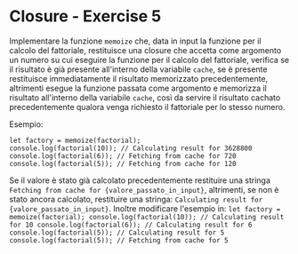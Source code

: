 # Closure - Exercise 5

Implementare la funzione `memoize` che, data in input la funzione per il calcolo del fattoriale, restituisce una closure che accetta come argomento un numero su cui eseguire la funzione per il calcolo del fattoriale, verifica se il risultato è già presente all'interno della variabile `cache`, se è presente restituisce immediatamente il risultato memorizzato precedentemente, altrimenti esegue la funzione passata come argomento e memorizza il risultato all'interno della variabile `cache`, così da servire il risultato cachato precedentemente qualora venga richiesto il fattoriale per lo stesso numero.

Esempio:
```
let factory = memoize(factorial);
console.log(factorial(10)); // Calculating result for 3628800
console.log(factorial(6)); // Fetching from cache for 720
console.log(factorial(5)); // Fetching from cache for 120
```

Se il valore è stato già calcolato precedentemente restituire una stringa `Fetching from cache for {valore_passato_in_input}`, altrimenti, se non è stato ancora calcolato, restituire una stringa: `Calculating result for {valore_passato_in_input}`. Inoltre modificare l'esempio in:
`
let factory = memoize(factorial);
console.log(factorial(10)); // Calculating result for 10
console.log(factorial(6)); // Calculating result for 6
console.log(factorial(5)); // Calculating result for 5
console.log(factorial(5)); // Fetching from cache for 5
`
